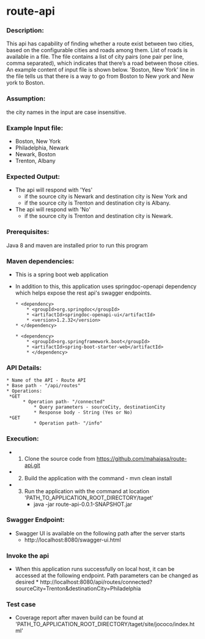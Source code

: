 # route-api

### Description:
This api has capability of finding whether a route exist between two cities, based on the configurable cities and roads among them. List of roads is available in a file. The file contains a list of city pairs (one pair per line, comma separated), which indicates that there’s a road between those cities. An example content of input file is shown below. 'Boston, New York' line in the file tells us that there is a way to go from Boston to New york and New york to Boston.

### Assumption:
  the city names in the input are case insensitive.

### Example Input file:
* Boston, New York 
* Philadelphia, Newark 
* Newark, Boston 
* Trenton, Albany 

### Expected Output:
* The api will respond with 'Yes' 
	* if the source city is Newark and destination city is New York and
	* if the source city is Trenton and destination city is Albany.
* The api will respond with 'No'
	* if the source city is Trenton and destination city is Newark.

### Prerequisites:
  Java 8 and maven are installed prior to run this program

### Maven dependencies:
  * This is a spring boot web application   
  * In addition to this, this application uses springdoc-openapi dependency which helps expose the rest api's swagger endpoints.
  
  		* <dependency>
			* <groupId>org.springdoc</groupId>
			* <artifactId>springdoc-openapi-ui</artifactId>
			* <version>1.2.32</version>
		* </dependency>
		
		* <dependency>
			* <groupId>org.springframework.boot</groupId>
			* <artifactId>spring-boot-starter-web</artifactId>
    		* </dependency>
    
### API Details:
  	* Name of the API - Route API
  	* Base path - "/api/routes"
  	* Operations:
 	 *GET 
		  * Operation path- "/connected"
           	  * Query parameters - sourceCity, destinationCity
           	  * Response body - String (Yes or No)
	 *GET   
           	  * Operation path- "/info"
### Execution:
  * 1) Clone the source code from https://github.com/mahajasa/route-api.git 
  * 2) Build the application with the command - mvn clean install
  * 3) Run the application with the command at location 'PATH_TO_APPLICATION_ROOT_DIRECTORY/taget'
        * java -jar route-api-0.0.1-SNAPSHOT.jar

### Swagger Endpoint:
  * Swagger UI is available on the following path after the server starts 
      * http://localhost:8080/swagger-ui.html
      
      

### Invoke the api
  * When this application runs successfully on local host, it can be accessed at the following endpoint. Path parameters can be changed as desired
        * http://localhost:8080/api/routes/connected?sourceCity=Trenton&destinationCity=Philadelphia 
	
### Test case 
  * Coverage report after maven build can be found at 'PATH_TO_APPLICATION_ROOT_DIRECTORY/taget/site/jococo/index.html'
        
        
